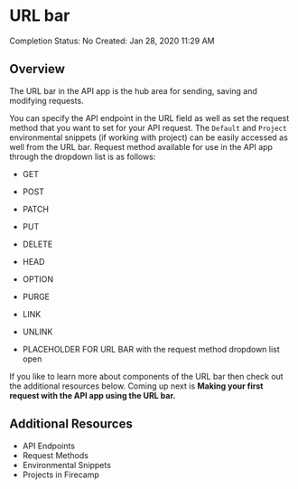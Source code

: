# URL bar

Completion Status: No
Created: Jan 28, 2020 11:29 AM

## Overview

The URL bar in the API app is the hub area for sending, saving and modifying requests.

You can specify the API endpoint in the URL field as well as set the request method that you want to set for your API request. The `Default` and `Project` environmental snippets (if working with project) can be easily accessed as well from the URL bar. Request method available for use in the API app through the dropdown list is as follows:

- GET
- POST
- PATCH
- PUT
- DELETE
- HEAD
- OPTION
- PURGE
- LINK
- UNLINK

- PLACEHOLDER FOR URL BAR with the request method dropdown list open

If you like to learn more about components of the URL bar then check out the additional resources below. Coming up next is **Making your first request with the API app using the URL bar.**

## Additional Resources

- API Endpoints
- Request Methods
- Environmental Snippets
- Projects in Firecamp

